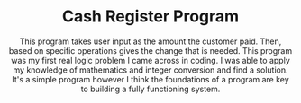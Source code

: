 <h1 align = 'center' > Cash Register Program </h1>

<p align = 'center'> This program takes user input as the amount the customer paid. Then, based on specific operations gives the change that is needed. This program was my first real logic problem I came across in coding. I was able to apply my knowledge of mathematics and integer conversion and find a solution. It's a simple program however I think the foundations of a program are key to building a fully functioning system. </h1>
